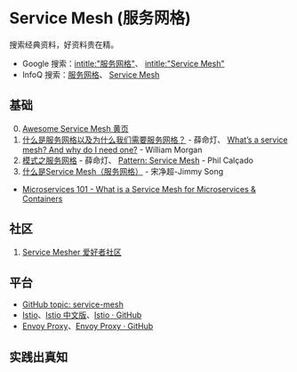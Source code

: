 
# Service Mesh (服务网格)
搜索经典资料，好资料贵在精。

* Google 搜索：[intitle:"服务网格"](https://www.google.com/search?q=intitle%3A%22%E6%9C%8D%E5%8A%A1%E7%BD%91%E6%A0%BC%22&oq=intitle%3A%22%E6%9C%8D%E5%8A%A1%E7%BD%91%E6%A0%BC%22)、
  [intitle:"Service Mesh"](https://www.google.com/search?q=intitle:%22Service+Mesh%22&oq=intitle:%22Service+Mesh%22)
* InfoQ 搜索：[服务网格](http://www.infoq.com/cn/search.action?queryString=%E6%9C%8D%E5%8A%A1%E7%BD%91%E6%A0%BC&page=1&searchOrder=)、
  [Service Mesh](https://www.infoq.com/search.action?queryString=Service+Mesh&page=1&searchOrder=)


## 基础
0. [Awesome Service Mesh 黄页](http://www.servicemesher.com/awesome-servicemesh/)
1. [什么是服务网格以及为什么我们需要服务网格？](http://www.infoq.com/cn/news/2017/11/WHAT-SERVICE-MESH-WHY-NEED) - 薛命灯、
   [What’s a service mesh? And why do I need one?](https://blog.buoyant.io/2017/04/25/whats-a-service-mesh-and-why-do-i-need-one/) - William Morgan
2. [模式之服务网格](http://www.infoq.com/cn/articles/pattern-service-mesh) - 薛命灯、
   [Pattern: Service Mesh](http://philcalcado.com/2017/08/03/pattern_service_mesh.html) - Phil Calçado
3. [什么是Service Mesh（服务网格）](https://jimmysong.io/posts/what-is-a-service-mesh/) - 宋净超-Jimmy Song
* [Microservices 101 - What is a Service Mesh for Microservices & Containers](https://avinetworks.com/what-are-microservices-and-containers/)


## 社区
1. [Service Mesher 爱好者社区](http://www.servicemesher.com/)


## 平台
* [GitHub topic: service-mesh](https://github.com/topics/service-mesh?o=desc&s=stars)
* [Istio](https://istio.io/)、[Istio 中文版](https://preliminary.istio.io/zh/)、[Istio · GitHub](https://github.com/istio)
* [Envoy Proxy](https://www.envoyproxy.io/)、[Envoy Proxy · GitHub](https://github.com/envoyproxy)


## 实践出真知

